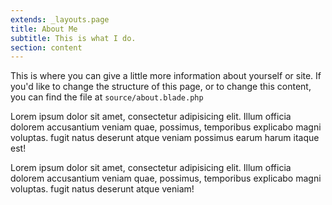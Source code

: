 ```yaml
---
extends: _layouts.page
title: About Me
subtitle: This is what I do.
section: content
---
```


This is where you can give a little more information about yourself or site. If you'd like to change the structure of this page, or to change this content, you can find the file at `source/about.blade.php`

Lorem ipsum dolor sit amet, consectetur adipisicing elit. Illum officia dolorem accusantium veniam quae, possimus, temporibus explicabo magni voluptas. fugit natus deserunt atque veniam possimus earum harum itaque est!

Lorem ipsum dolor sit amet, consectetur adipisicing elit. Illum officia dolorem accusantium veniam quae, possimus, temporibus explicabo magni voluptas. fugit natus deserunt atque veniam!
